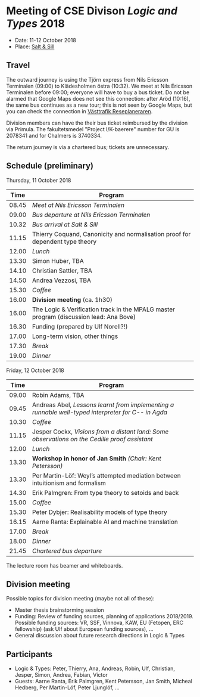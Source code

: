 # Meeting of CSE Divison _Logic and Types_ 2018

- Date: 11-12 October 2018
- Place: [Salt & Sill](http://www.saltosill.se/)

## Travel

The outward journey is using the Tjörn express from Nils Ericsson Terminalen (09:00) to Klädesholmen östra (10:32).
We meet at Nils Ericsson Terminalen before 09:00; everyone will have to buy a bus ticket.
Do not be alarmed that Google Maps does not see this connection: after Aröd (10:16), the same bus continues as a new tour; this is not seen by Google Maps, but you can check the connection in [Västtrafik Reseplaneraren](https://www.vasttrafik.se/reseplanering/reseplaneraren/).

Division members can have the their bus ticket reimbursed by the division via Primula.
The fakultetsmedel "Project I/K-baerere" number for GU is 2078341 and for Chalmers is 3740334.

The return journey is via a chartered bus; tickets are unnecessary.

## Schedule (preliminary)

Thursday, 11 October 2018

| Time | Program |
|---|---|
| 08.45 | _Meet at Nils Ericsson Terminalen_
| 09.00 | _Bus departure at Nils Ericsson Terminalen_
| 10.32 | _Bus arrival at Salt & Sill_
| 11.15 | Thierry Coquand, Canonicity and normalisation proof for dependent type theory
| 12.00 | _Lunch_
| 13.30 | Simon Huber, TBA
| 14.10 | Christian Sattler, TBA
| 14.50 | Andrea Vezzosi, TBA
| 15.30 | _Coffee_
| 16.00 | __Division meeting__ (ca. 1h30)
| 16.00 | The Logic & Verification track in the MPALG master program (discussion lead: Ana Bove)
| 16.30 | Funding (prepared by Ulf Norell?!)
| 17.00 | Long-term vision, other things
| 17.30 | _Break_
| 19.00 | _Dinner_

Friday, 12 October 2018

| Time | Program |
|---|---|
| 09.00 | Robin Adams, TBA
| 09.45 | Andreas Abel, _Lessons learnt from implementing a runnable well-typed interpreter for C-- in Agda_
| 10.30 | _Coffee_
| 11.15 | Jesper Cockx, _Visions from a distant land: Some observations on the Cedille proof assistant_
| 12.00 | _Lunch_
| 13.30 | __Workshop in honor of Jan Smith__ _(Chair: Kent Petersson)_
| 13.30 | Per Martin-Löf: Weyl’s attempted mediation between intuitionism and formalism
| 14.30 | Erik Palmgren: From type theory to setoids and back
| 15.00 | _Coffee_
| 15.30 | Peter Dybjer: Realisability models of type theory
| 16.15 | Aarne Ranta: Explainable AI and machine translation
| 17.00 | _Break_
| 18.00 | _Dinner_
| 21.45 | _Chartered bus departure_

The lecture room has beamer and whiteboards.

## Division meeting

Possible topics for division meeting (maybe not all of these):

- Master thesis brainstorming session
- Funding: Review of funding sources, planning of applications 2018/2019.
  Possible funding sources: VR, SSF, Vinnova, KAW, EU (Fetopen, ERC fellowship) (ask Ulf about European funding sources), ...
- General discussion about future research directions in Logic & Types

## Participants

- Logic & Types: Peter, Thierry, Ana, Andreas, Robin, Ulf, Christian, Jesper, Simon, Andrea, Fabian, Victor
- Guests: Aarne Ranta, Erik Palmgren, Kent Petersson, Jan Smith, Micheal Hedberg, Per Martin-Löf, Peter Ljunglöf, ...

